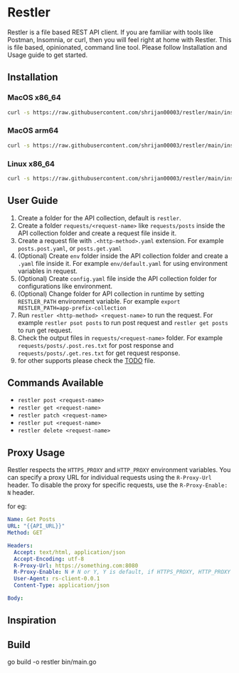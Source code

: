 # Restler

Restler is a file based REST API client. If you are familiar with tools like Postman, Insomnia, or curl, then you will feel right at home with Restler. This is file based, opinionated, command line tool. Please follow Installation and Usage guide to get started.

## Installation

### MacOS x86_64

```bash
curl -s https://raw.githubusercontent.com/shrijan00003/restler/main/install/darwin-amd64.sh | bash
```

### MacOS arm64

```bash
curl -s https://raw.githubusercontent.com/shrijan00003/restler/main/install/darwin-arm64.sh | bash
```

### Linux x86_64

```bash
curl -s https://raw.githubusercontent.com/shrijan00003/restler/main/install/linux-amd64.sh | bash
```

## User Guide

1. Create a folder for the API collection, default is `restler`.
2. Create a folder `requests/<request-name>` like `requests/posts` inside the API collection folder and create a request file inside it.
3. Create a request file with `.<http-method>.yaml` extension. For example `posts.post.yaml`, or `posts.get.yaml`
4. (Optional) Create `env` folder inside the API collection folder and create a `.yaml` file inside it. For example `env/default.yaml` for using environment variables in request.
5. (Optional) Create `config.yaml` file inside the API collection folder for configurations like environment.
6. (Optional) Change folder for API collection in runtime by setting `RESTLER_PATH` environment variable. For example `export RESTLER_PATH=app-prefix-collection`
7. Run `restler <http-method> <request-name>` to run the request. For example `restler psot posts` to run post request and `restler get posts` to run get request.
8. Check the output files in `requests/<request-name>` folder. For example `requests/posts/.post.res.txt` for post response and `requests/posts/.get.res.txt` for get request response.
9. for other supports please check the [TODO](./todos/Todo.md) file.

## Commands Available
- `restler post <request-name>`
- `restler get <request-name>`
- `restler patch <request-name>`
- `restler put <request-name>`
- `restler delete <request-name>`

## Proxy Usage

Restler respects the `HTTPS_PROXY` and `HTTP_PROXY` environment variables. You can specify a proxy URL for individual requests using the `R-Proxy-Url` header. To disable the proxy for specific requests, use the `R-Proxy-Enable: N` header.

for eg:
```yaml
Name: Get Posts
URL: "{{API_URL}}"
Method: GET

Headers:
  Accept: text/html, application/json
  Accept-Encoding: utf-8
  R-Proxy-Url: https://something.com:8080
  R-Proxy-Enable: N # N or Y, Y is default, if HTTPS_PROXY, HTTP_PROXY or R-Proxy-Url is set
  User-Agent: rs-client-0.0.1
  Content-Type: application/json

Body:
```

## Inspiration

## Build

go build -o restler bin/main.go
